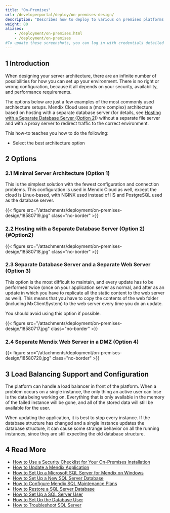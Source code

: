 ```yaml
---
title: "On-Premises"
url: /developerportal/deploy/on-premises-design/
description: "Describes how to deploy to various on premises platforms."
weight: 80
aliases:
    - /deployment/on-premises.html
    - /deployment/on-premises
#To update these screenshots, you can log in with credentials detailed in How to Update Screenshots Using Team Apps.
---
```


## 1 Introduction

When designing your server architecture, there are an infinite number of possibilities for how you can set up your environment. There is no right or wrong configuration, because it all depends on your security, availability, and performance requirements.

The options below are just a few examples of the most commonly used architecture setups. Mendix Cloud uses a (more complex) architecture based on hosting with a separate database server (for details, see [Hosting with a Separate Database Server (Option 2)](#Option2)) without a separate file server and with a proxy server to redirect traffic to the correct environment.

This how-to teaches you how to do the following:

* Select the best architecture option

## 2 Options

### 2.1 Minimal Server Architecture (Option 1)

This is the simplest solution with the fewest configuration and connection problems. This configuration is used in Mendix Cloud as well, except the cloud is Linux-based, with NGINX used instead of IIS and PostgreSQL used as the database server.

{{< figure src="/attachments/deployment/on-premises-design/18580719.jpg" class="no-border" >}}

### 2.2 Hosting with a Separate Database Server (Option 2){#Option2}

{{< figure src="/attachments/deployment/on-premises-design/18580718.jpg" class="no-border" >}}

### 2.3 Separate Database Server and a Separate Web Server (Option 3)

This option is the most difficult to maintain, and every update has to be performed twice (once on your application server as normal, and after as an update in which you have to replicate all the static content to the web server as well). This means that you have to copy the contents of the web folder (including MxClientSystem) to the web server every time you do an update.

You should avoid using this option if possible.

{{< figure src="/attachments/deployment/on-premises-design/18580717.jpg" class="no-border" >}}

### 2.4 Separate Mendix Web Server in a DMZ (Option 4)

{{< figure src="/attachments/deployment/on-premises-design/18580720.jpg" class="no-border" >}}

## 3 Load Balancing Support and Configuration

The platform can handle a load balancer in front of the platform. When a problem occurs on a single instance, the only thing an active user can lose is the data being working on. Everything that is only available in the memory of the failed instance will be gone, and all of the stored data will still be available for the user.

When updating the application, it is best to stop every instance. If the database structure has changed and a single instance updates the database structure, it can cause some strange behavior on all the running instances, since they are still expecting the old database structure.

## 4 Read More

* [How to Use a Security Checklist for Your On-Premises Installation](/developerportal/deploy/security-checklist-for-your-on-premises-installation/)
* [How to Update a Mendix Application](/developerportal/deploy/updating-a-mendix-application/)
* [How to Set Up a Microsoft SQL Server for Mendix on Windows](/developerportal/deploy/mendix-on-windows-microsoft-sql-server/)
* [How to Set Up a New SQL Server Database](/developerportal/deploy/setting-up-a-new-sql-server-database/)
* [How to Configure Mendix SQL Maintenance Plans](/developerportal/deploy/mendix-sql-maintenance-plans/)
* [How to Restore a SQL Server Database](/developerportal/deploy/restoring-a-sql-server-database/)
* [How to Set Up a SQL Server User](/developerportal/deploy/setting-up-a-sql-server-user/)
* [How to Set Up the Database User](/developerportal/deploy/setting-up-the-database-user/)
* [How to Troubleshoot SQL Server](/developerportal/deploy/troubleshooting-sql-server/)
